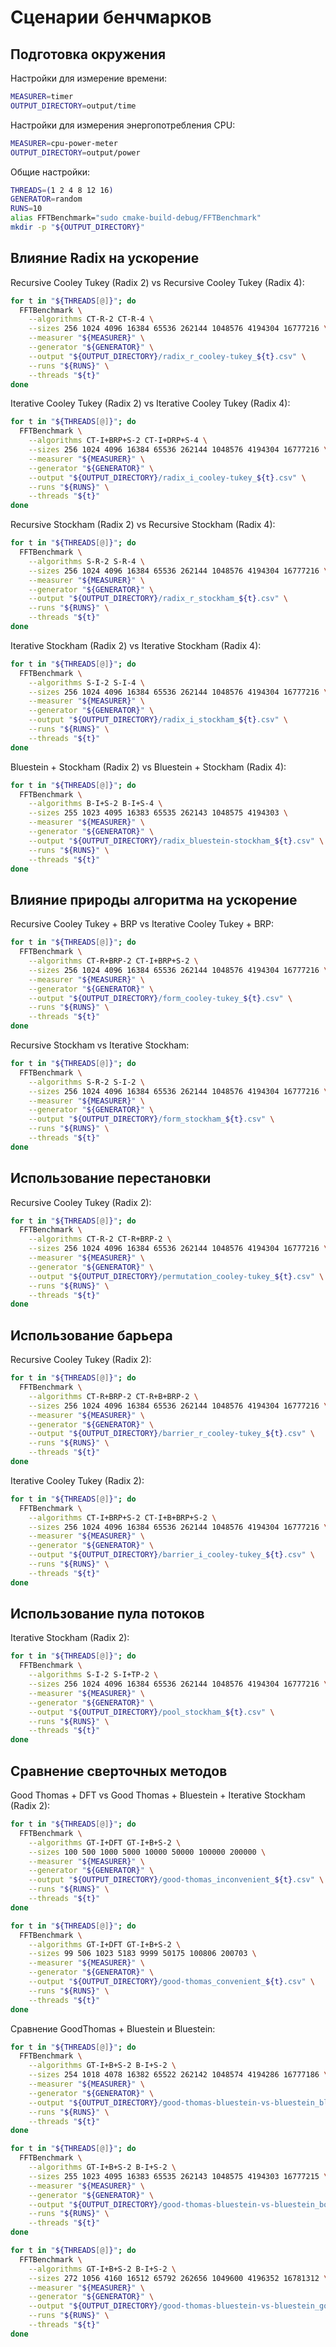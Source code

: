 # Сценарии бенчмарков

## Подготовка окружения

Настройки для измерение времени:

```bash
MEASURER=timer
OUTPUT_DIRECTORY=output/time
```

Настройки для измерения энергопотребления CPU:

```bash
MEASURER=cpu-power-meter
OUTPUT_DIRECTORY=output/power
```

Общие настройки:

```bash
THREADS=(1 2 4 8 12 16)
GENERATOR=random
RUNS=10
alias FFTBenchmark="sudo cmake-build-debug/FFTBenchmark"
mkdir -p "${OUTPUT_DIRECTORY}"
```

## Влияние Radix на ускорение

Recursive Cooley Tukey (Radix 2) vs Recursive Cooley Tukey (Radix 4):

```bash
for t in "${THREADS[@]}"; do
  FFTBenchmark \
    --algorithms CT-R-2 CT-R-4 \
    --sizes 256 1024 4096 16384 65536 262144 1048576 4194304 16777216 \
    --measurer "${MEASURER}" \
    --generator "${GENERATOR}" \
    --output "${OUTPUT_DIRECTORY}/radix_r_cooley-tukey_${t}.csv" \
    --runs "${RUNS}" \
    --threads "${t}"
done
```

Iterative Cooley Tukey (Radix 2) vs Iterative Cooley Tukey (Radix 4):

```bash
for t in "${THREADS[@]}"; do
  FFTBenchmark \
    --algorithms CT-I+BRP+S-2 CT-I+DRP+S-4 \
    --sizes 256 1024 4096 16384 65536 262144 1048576 4194304 16777216 \
    --measurer "${MEASURER}" \
    --generator "${GENERATOR}" \
    --output "${OUTPUT_DIRECTORY}/radix_i_cooley-tukey_${t}.csv" \
    --runs "${RUNS}" \
    --threads "${t}"
done
```

Recursive Stockham (Radix 2) vs Recursive Stockham (Radix 4):

```bash
for t in "${THREADS[@]}"; do
  FFTBenchmark \
    --algorithms S-R-2 S-R-4 \
    --sizes 256 1024 4096 16384 65536 262144 1048576 4194304 16777216 \
    --measurer "${MEASURER}" \
    --generator "${GENERATOR}" \
    --output "${OUTPUT_DIRECTORY}/radix_r_stockham_${t}.csv" \
    --runs "${RUNS}" \
    --threads "${t}"
done
```

Iterative Stockham (Radix 2) vs Iterative Stockham (Radix 4):

```bash
for t in "${THREADS[@]}"; do
  FFTBenchmark \
    --algorithms S-I-2 S-I-4 \
    --sizes 256 1024 4096 16384 65536 262144 1048576 4194304 16777216 \
    --measurer "${MEASURER}" \
    --generator "${GENERATOR}" \
    --output "${OUTPUT_DIRECTORY}/radix_i_stockham_${t}.csv" \
    --runs "${RUNS}" \
    --threads "${t}"
done
```

Bluestein + Stockham (Radix 2) vs Bluestein + Stockham (Radix 4):

```bash
for t in "${THREADS[@]}"; do
  FFTBenchmark \
    --algorithms B-I+S-2 B-I+S-4 \
    --sizes 255 1023 4095 16383 65535 262143 1048575 4194303 \
    --measurer "${MEASURER}" \
    --generator "${GENERATOR}" \
    --output "${OUTPUT_DIRECTORY}/radix_bluestein-stockham_${t}.csv" \
    --runs "${RUNS}" \
    --threads "${t}"
done
```

## Влияние природы алгоритма на ускорение

Recursive Cooley Tukey + BRP vs Iterative Cooley Tukey + BRP:

```bash
for t in "${THREADS[@]}"; do
  FFTBenchmark \
    --algorithms CT-R+BRP-2 CT-I+BRP+S-2 \
    --sizes 256 1024 4096 16384 65536 262144 1048576 4194304 16777216 \
    --measurer "${MEASURER}" \
    --generator "${GENERATOR}" \
    --output "${OUTPUT_DIRECTORY}/form_cooley-tukey_${t}.csv" \
    --runs "${RUNS}" \
    --threads "${t}"
done
```

Recursive Stockham vs Iterative Stockham:

```bash
for t in "${THREADS[@]}"; do
  FFTBenchmark \
    --algorithms S-R-2 S-I-2 \
    --sizes 256 1024 4096 16384 65536 262144 1048576 4194304 16777216 \
    --measurer "${MEASURER}" \
    --generator "${GENERATOR}" \
    --output "${OUTPUT_DIRECTORY}/form_stockham_${t}.csv" \
    --runs "${RUNS}" \
    --threads "${t}"
done
```

## Использование перестановки

Recursive Cooley Tukey (Radix 2):

```bash
for t in "${THREADS[@]}"; do
  FFTBenchmark \
    --algorithms CT-R-2 CT-R+BRP-2 \
    --sizes 256 1024 4096 16384 65536 262144 1048576 4194304 16777216 \
    --measurer "${MEASURER}" \
    --generator "${GENERATOR}" \
    --output "${OUTPUT_DIRECTORY}/permutation_cooley-tukey_${t}.csv" \
    --runs "${RUNS}" \
    --threads "${t}"
done
```

## Использование барьера

Recursive Cooley Tukey (Radix 2):

```bash
for t in "${THREADS[@]}"; do
  FFTBenchmark \
    --algorithms CT-R+BRP-2 CT-R+B+BRP-2 \
    --sizes 256 1024 4096 16384 65536 262144 1048576 4194304 16777216 \
    --measurer "${MEASURER}" \
    --generator "${GENERATOR}" \
    --output "${OUTPUT_DIRECTORY}/barrier_r_cooley-tukey_${t}.csv" \
    --runs "${RUNS}" \
    --threads "${t}"
done
```

Iterative Cooley Tukey (Radix 2):

```bash
for t in "${THREADS[@]}"; do
  FFTBenchmark \
    --algorithms CT-I+BRP+S-2 CT-I+B+BRP+S-2 \
    --sizes 256 1024 4096 16384 65536 262144 1048576 4194304 16777216 \
    --measurer "${MEASURER}" \
    --generator "${GENERATOR}" \
    --output "${OUTPUT_DIRECTORY}/barrier_i_cooley-tukey_${t}.csv" \
    --runs "${RUNS}" \
    --threads "${t}"
done
```

## Использование пула потоков

Iterative Stockham (Radix 2):

```bash
for t in "${THREADS[@]}"; do
  FFTBenchmark \
    --algorithms S-I-2 S-I+TP-2 \
    --sizes 256 1024 4096 16384 65536 262144 1048576 4194304 16777216 \
    --measurer "${MEASURER}" \
    --generator "${GENERATOR}" \
    --output "${OUTPUT_DIRECTORY}/pool_stockham_${t}.csv" \
    --runs "${RUNS}" \
    --threads "${t}"
done
```

## Сравнение сверточных методов

Good Thomas + DFT vs Good Thomas + Bluestein + Iterative Stockham (Radix 2):

```bash
for t in "${THREADS[@]}"; do
  FFTBenchmark \
    --algorithms GT-I+DFT GT-I+B+S-2 \
    --sizes 100 500 1000 5000 10000 50000 100000 200000 \
    --measurer "${MEASURER}" \
    --generator "${GENERATOR}" \
    --output "${OUTPUT_DIRECTORY}/good-thomas_inconvenient_${t}.csv" \
    --runs "${RUNS}" \
    --threads "${t}"
done
```

```bash
for t in "${THREADS[@]}"; do
  FFTBenchmark \
    --algorithms GT-I+DFT GT-I+B+S-2 \
    --sizes 99 506 1023 5183 9999 50175 100806 200703 \
    --measurer "${MEASURER}" \
    --generator "${GENERATOR}" \
    --output "${OUTPUT_DIRECTORY}/good-thomas_convenient_${t}.csv" \
    --runs "${RUNS}" \
    --threads "${t}"
done
```

Сравнение GoodThomas + Bluestein и Bluestein:

```bash
for t in "${THREADS[@]}"; do
  FFTBenchmark \
    --algorithms GT-I+B+S-2 B-I+S-2 \
    --sizes 254 1018 4078 16382 65522 262142 1048574 4194286 16777186 \
    --measurer "${MEASURER}" \
    --generator "${GENERATOR}" \
    --output "${OUTPUT_DIRECTORY}/good-thomas-bluestein-vs-bluestein_bluestein-convenient_${t}.csv" \
    --runs "${RUNS}" \
    --threads "${t}"
done
```

```bash
for t in "${THREADS[@]}"; do
  FFTBenchmark \
    --algorithms GT-I+B+S-2 B-I+S-2 \
    --sizes 255 1023 4095 16383 65535 262143 1048575 4194303 16777215 \
    --measurer "${MEASURER}" \
    --generator "${GENERATOR}" \
    --output "${OUTPUT_DIRECTORY}/good-thomas-bluestein-vs-bluestein_both-convenient_${t}.csv" \
    --runs "${RUNS}" \
    --threads "${t}"
done
```

```bash
for t in "${THREADS[@]}"; do
  FFTBenchmark \
    --algorithms GT-I+B+S-2 B-I+S-2 \
    --sizes 272 1056 4160 16512 65792 262656 1049600 4196352 16781312 \
    --measurer "${MEASURER}" \
    --generator "${GENERATOR}" \
    --output "${OUTPUT_DIRECTORY}/good-thomas-bluestein-vs-bluestein_good-thomas-convenient_${t}.csv" \
    --runs "${RUNS}" \
    --threads "${t}"
done
```
